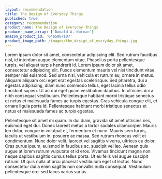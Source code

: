 ```yaml
---
layout: recommendation
title: The Design of Everyday Things
published: true
category: recommendation
product_name: The Design of Everyday Things
producer_name_array: ['Donald A. Norman']
amazon_product_id: '0465067107'
product_image_path: /images/the_design_of_everyday_things.jpg
---
```


Lorem ipsum dolor sit amet, consectetur adipiscing elit. Sed rutrum faucibus nisl, id interdum augue elementum vitae. Phasellus porta pellentesque turpis, vel aliquet turpis hendrerit id. Lorem ipsum dolor sit amet, consectetur adipiscing elit. Fusce elementum mauris vel nisi tincidunt vitae semper nisi euismod. Sed urna nisi, vehicula et rutrum eu, ornare in metus. Aliquam aliquam orci eget erat egestas scelerisque. Sed pharetra, dui a egestas adipiscing, diam nunc commodo tellus, eget lacinia tellus odio tincidunt sapien. Ut ac dui eget quam vestibulum dapibus. In ultricies dui a nibh consequat vestibulum. Pellentesque habitant morbi tristique senectus et netus et malesuada fames ac turpis egestas. Cras vehicula congue elit, et ornare ligula porta id. Pellentesque habitant morbi tristique senectus et netus et malesuada fames ac turpis egestas.

Pellentesque sit amet mi quam. In dui diam, gravida sit amet ultricies nec, euismod eget dui. Donec laoreet metus a tortor sodales ullamcorper. Mauris leo dolor, congue in volutpat et, fermentum et nunc. Mauris sem turpis, iaculis ut vestibulum in, posuere ac massa. Sed rutrum rhoncus velit et condimentum. Nunc dolor velit, laoreet vel sagittis viverra, ultrices eu dolor. Cras purus ipsum, euismod in faucibus ac, suscipit vel leo. Aenean quis augue at lorem rutrum vulputate et id eros. Vivamus tincidunt magna non neque dapibus sagittis cursus tellus porta. Ut eu felis vel augue suscipit rutrum. Ut quis nulla ut arcu placerat vestibulum eget ut lectus. Nunc consectetur dui a enim sagittis non convallis nulla consequat. Vestibulum pellentesque orci sed lacus varius varius.